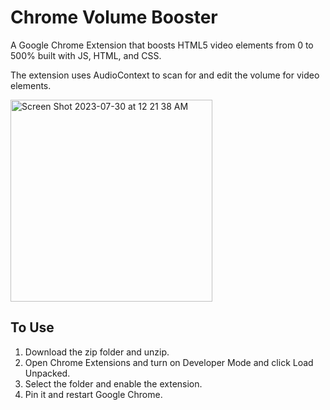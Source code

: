 # Chrome Volume Booster

A Google Chrome Extension that boosts HTML5 video elements from 0 to 500% built with JS, HTML, and CSS. 

The extension uses AudioContext to scan for and edit the volume for video elements.

<img width="323" alt="Screen Shot 2023-07-30 at 12 21 38 AM" src="https://github.com/jenniferyingg/volumebooster/assets/84633669/f9cd1f08-302c-4485-b505-31615909cda9">


## To Use

1. Download the zip folder and unzip.
2. Open Chrome Extensions and turn on Developer Mode and click Load Unpacked.
3. Select the folder and enable the extension.
4. Pin it and restart Google Chrome.


